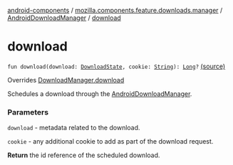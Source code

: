 [android-components](../../index.md) / [mozilla.components.feature.downloads.manager](../index.md) / [AndroidDownloadManager](index.md) / [download](./download.md)

# download

`fun download(download: `[`DownloadState`](../../mozilla.components.browser.state.state.content/-download-state/index.md)`, cookie: `[`String`](https://kotlinlang.org/api/latest/jvm/stdlib/kotlin/-string/index.html)`): `[`Long`](https://kotlinlang.org/api/latest/jvm/stdlib/kotlin/-long/index.html)`?` [(source)](https://github.com/mozilla-mobile/android-components/blob/master/components/feature/downloads/src/main/java/mozilla/components/feature/downloads/manager/AndroidDownloadManager.kt#L58)

Overrides [DownloadManager.download](../-download-manager/download.md)

Schedules a download through the [AndroidDownloadManager](index.md).

### Parameters

`download` - metadata related to the download.

`cookie` - any additional cookie to add as part of the download request.

**Return**
the id reference of the scheduled download.


